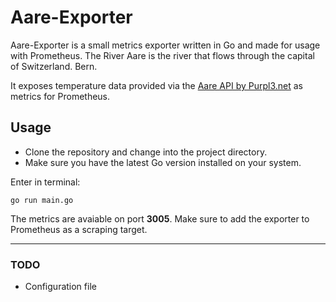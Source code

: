 # Aare-Exporter

Aare-Exporter is a small metrics exporter written in Go and made for usage with Prometheus.
The River Aare is the river that flows through the capital of Switzerland. Bern.

It exposes temperature data provided via the [Aare API by Purpl3.net](https://api.purpl3.net/aare/doc/) as metrics for Prometheus.

## Usage

- Clone the repository and change into the project directory.
- Make sure you have the latest Go version installed on your system.

Enter in terminal:

```
go run main.go
```

The metrics are avaiable on port **3005**.
Make sure to add the exporter to Prometheus as a scraping target.

---

### TODO

- Configuration file

